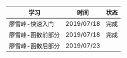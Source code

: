 | 学习              | 时间       | 状态 |
| ----------------- | ---------- | ---- |
| 廖雪峰-快速入门   | 2019/07/18 | 完成 |
| 廖雪峰-函数前部分 | 2019/07/18 | 完成 |
| 廖雪峰-函数后部分 | 2019/07/23 |      |

